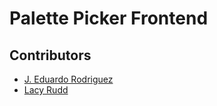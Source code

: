 # Palette Picker Frontend

## Contributors
- [J. Eduardo Rodriguez](https://github.com/JEduardoRJx)
- [Lacy Rudd](https://github.com/dawnlunacy)
